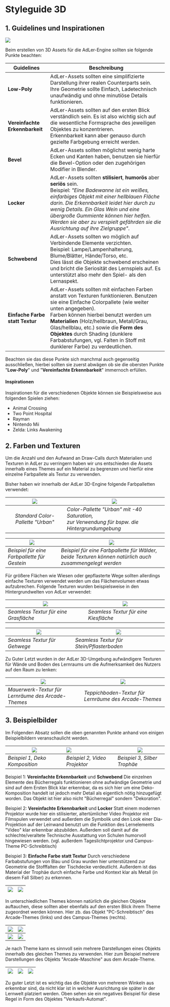 # Styleguide 3D


## 1. Guidelines und Inspirationen
![](imageStyleguideHeader.PNG)

Beim erstellen von 3D Assets für die AdLer-Engine sollten sie folgende Punkte beachten:

| Guidelines                        | Beschreibung                                                                                                                                                                                                                                                                                                                                                                                            |
|-----------------------------------|---------------------------------------------------------------------------------------------------------------------------------------------------------------------------------------------------------------------------------------------------------------------------------------------------------------------------------------------------------------------------------------------------------|
| **Low-Poly**                          | AdLer-Assets sollten eine simplifizierte Darstellung ihrer realen Counterparts sein.<br/>Ihre Geometrie sollte Einfach, Ladetechnisch unaufwändig und ohne minutiöse Details funktionieren.                                                                                                                                                                                                             |
| **Vereinfachte Erkennbarkeit**        | AdLer-Assets sollten auf den ersten Blick verständlich sein. Es ist also wichtig sich auf die wesentliche Formsprache des jeweiligen Objektes zu konzentrieren.<br/>Erkennbarkeit kann aber genauso durch gezielte Farbgebung erreicht werden.                                                                                                                                                          |
| **Bevel**                             | AdLer-Assets sollten möglichst wenig harte Ecken und Kanten haben, benutzen sie hierfür die Bevel-Option oder den zugehörigen Modifier in Blender.                                                                                                                                                                                                                                                      |
| **Locker**                            | AdLer-Assets sollten **stilisiert**, **humorös** aber **seriös** sein.<br/> Beispiel: _"Eine Badewanne ist ein weißes, einfarbiges Objekt mit einer hellblauen Fläche darin. Die Erkennbarkeit leidet hier durch zu wenig Details. Ein Glas Wein und eine übergroße Gummiente können hier helfen. Werden sie aber zu verspielt gefährden sie die Ausrichtung auf ihre Zielgruppe"_.                     |
| **Schwebend**                         | AdLer-Assets sollten wo möglich auf Verbindende Elemente verzichten. <br/>Beispiel: Lampe/Lampenhalterung, Blume/Blätter, Hände/Torso, etc.<br/>Dies lässt die Objekte schwebend erscheinen und bricht die Seriosität des Lernspiels auf. Es unterstützt also mehr den Spiel- als den Lernaspekt.                                                                                                       |
| **Einfache Farbe <br/> statt Textur** | AdLer-Assets sollten mit einfachen Farben anstatt von Texturen funktionieren. Benutzen sie eine Einfache Colorpallete (wie weiter unten angegeben).<br/>Farben können hierbei benutzt werden um **Materialien** (Holz/hellbraun, Metall/Grau, Glas/hellblau, etc.) sowie die **Form des Objektes** durch Shading (dunklere Farbabstufungen, vgl. Falten in Stoff mit dunklerer Farbe) zu verdeutlichen. |


Beachten sie das diese Punkte sich manchmal auch gegenseitig ausschließen, 
hierbei sollten sie zuerst abwägen ob sie die obersten Punkte "**Low-Poly**" und "**Vereinfachte Erkennbarkeit**"
immernoch erfüllen.

#### Inspirationen

Inspirationen für die verschiedenen Objekte können sie Beispielsweise aus folgenden Spielen ziehen:

- Animal Crossing
- Two Point Hospital
- Rayman
- Nintendo Mii
- Zelda: Links Awakening


## 2. Farben und Texturen

Um die Anzahl und den Aufwand an Draw-Calls durch Materialien und Texturen in AdLer zu verringern haben wir uns entschieden die Assets innerhalb eines Themes auf ein Material zu begrenzen und hierfür eine einzelne Farbpallete als Textur zu verwenden.

Bisher haben wir innerhalb der AdLer 3D-Engine folgende Farbpalletten verwendet:

|   ![](imageStyleguideColorPaletteUrban.jpg)   |                         ![](imageStyleguideColorPaletteUrban-40.jpg)                             |
|:---------------------------------:|-----------------------------------------------------------------------------------------------|
| _Standard Color-Pallette "Urban"_ | _Color-Pallette "Urban" mit -40 Saturation, <br/>zur Verwendung für bspw. die Hintergrundumgebung_ |

|         ![](imageStyleguideStonePalette.png)              |        ![](imageStyleguideForrestPalette.png)                                                                         |
|----------------------------------------------|---------------------------------------------------------------------------------------------------------|
| _Beispiel für eine Farbpallette für Gestein_ | _Beispiel für eine Farbpallette für Wälder, beide Texturen können natürlich auch zusammengelegt werden_ |

Für größere Flächen wie Wiesen oder gepflasterte Wege sollten allerdings einfache Texturen verwendet werden um das Flächenvolumen etwas aufzubrechen.
Folgende Texturen wurden beispielsweise in den Hintergrundwelten von AdLer verwendet:

|      ![](imageStyleguideGrass.png)               |     ![](imageStyleguideRoad.png)                     |
|---------------------------------------|--------------------------------------|
| _Seamless Textur für eine Grasfläche_ | _Seamless Textur für eine Kiesfläche_ |

|   ![](imageStyleguideWegMaterial.png)         |  ![](imageStyleguideStone.png)                         |
|-------------------------------|-------------------------------------------|
| _Seamless Textur für Gehwege_ | _Seamless Textur für Stein/Pflasterboden_ |

Zu Guter Letzt wurden in der AdLer 3D-Umgebung aufwändigere Texturen für Wände und Boden des Lernraums um die Aufmerksamkeit des Nutzers auf den Raum zu lenken:

| ![](imageStyleguideBeispielWandTextur.jpg)                                    |    ![](imageStyleguideBeispielBodenTextur.jpg)                                   |
|----------------------------------------------------|-------------------------------------------------------|
| _Mauerwerk-Textur für Lernräume des Arcade-Themes_ | _Teppichboden-Textur für Lernräume des Arcade-Themes_ |

## 3. Beispielbilder

Im Folgenden Absatz sollen die oben genannten Punkte anhand von einigen Beispielbildern veranschaulicht werden.

| ![](imageStyleguideDeko.png)   | ![](imageStyleguideVideoProjector.png) | ![](imageStyleguideTrophy_1.png) |
|--------------------------------|:---------------------------------------|----------------------------------|
| _Beispiel 1, Deko Komposition_ | _Beispiel 2, Video Projektor_          | _Beispiel 3, Silber Trophäe_     |

Beispiel 1: **Vereinfachte Erkennbarkeit** und **Schwebend**
Die einzelnen Elemente des Bücherregals funktionieren ohne aufwändige Geometrie und sind auf dem Ersten Blick klar erkennbar, da es sich hier um eine Deko-Komposition handelt ist jedoch mehr Detail als eigentlich nötig hinzugefügt worden.
Das Objekt ist hier also nicht "Bücherregal" sondern "Dekoration".

Beispiel 2: **Vereinfachte Erkennbarkeit** und **Locker**
Statt einem modernen Projektor wurde hier ein stilisierter, altertümlicher Video Projektor mit Filmspulen verwendet und außerdem die Symbolik und den Look einer Dia-Projektion auf der Leinwand benutzt um die Funktion des Lernelements "Video" klar erkennbar abzubilden.
Außerdem soll damit auf die schlechte/veraltete Technische Ausstattung von Schulen humorvoll hingewiesen werden. (vgl. außerdem Tageslichtprojektor und Campus-Theme PC-Schreibtisch)

Beispiel 3: **Einfache Farbe statt Textur**
Durch verschiedene Farbabstufungen von Blau und Grau wurden hier unterstützend zur Geometrie die Stofffalten der Tischdecke verdeutlicht.
Außerdem ist das Material der Trophäe durch einfache Farbe und Kontext klar als Metall (in diesem Fall Silber) zu erkennen.


| ![](imageStyleguideDesk1.png) | ![](imageStyleguideDesk2.png) |
|-------------------------------|-------------------------------|

In unterschiedlichen Themes können natürlich die gleichen Objekte auftauchen, diese sollten aber ebenfalls auf den ersten Blick ihrem Theme zugeordnet werden können.
Hier zb. das Objekt "PC-Schreibtisch" des Arcade-Themes (links) und des Campus-Themes (rechts). 

| ![](imageStyleguideSlotmachine1.png) | ![](imageStyleguideSlotmachine2.png) |
|--------------------------------------|--------------------------------------|
| ![](imageStyleguideSlotmachine3.png) | ![](imageStyleguideSlotmachine4.png) |

Je nach Theme kann es sinnvoll sein mehrere Darstellungen eines Objekts innerhalb des gleichen Themes zu verwenden. Hier zum Beispiel mehrere Darstellungen des Objekts "Arcade-Maschine" aus dem Arcade-Theme.

|  ![](imageStyleguideVendingMachine1.png) | ![](imageStyleguideVendingMachine2.png)  | ![](imageStyleguideVendingMachine3.png)  |
|---|---|---|

Zu guter Letzt ist es wichtig das die Objekte von mehreren Winkeln aus erkennbar sind, da nicht klar ist in welcher Ausrichtung sie später in der Lernwelt platziert werden.
Oben sehen sie ein negatives Beispiel für diese Regel in Form des Objektes "Verkaufs-Automat".
